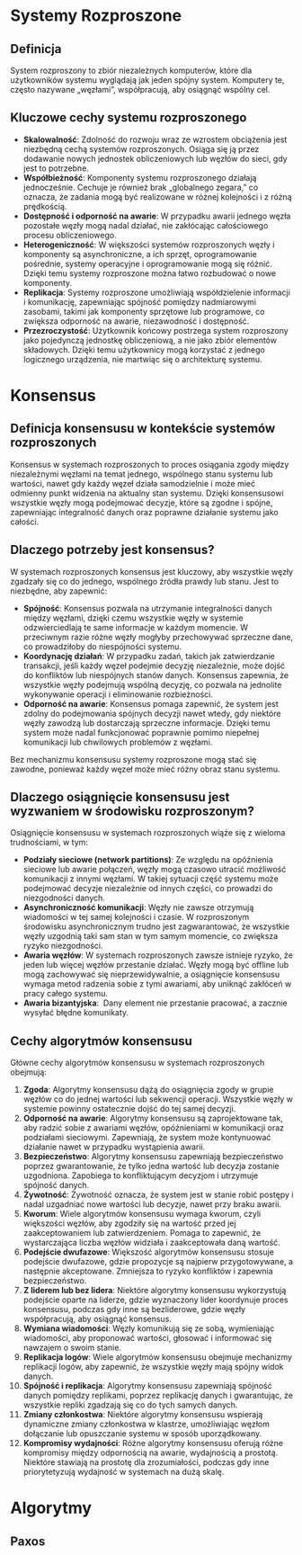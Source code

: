 # Systemy Rozproszone

## Definicja

System rozproszony to zbiór niezależnych komputerów, które dla użytkowników systemu wyglądają jak jeden spójny system. Komputery te, często nazywane „węzłami”, współpracują, aby osiągnąć wspólny cel.

## Kluczowe cechy systemu rozproszonego

- **Skalowalność**: Zdolność do rozwoju wraz ze wzrostem obciążenia jest niezbędną cechą systemów rozproszonych. Osiąga się ją przez dodawanie nowych jednostek obliczeniowych lub węzłów do sieci, gdy jest to potrzebne.
- **Współbieżność**: Komponenty systemu rozproszonego działają jednocześnie. Cechuje je również brak „globalnego zegara,” co oznacza, że zadania mogą być realizowane w różnej kolejności i z różną prędkością.
- **Dostępność i odporność na awarie**: W przypadku awarii jednego węzła pozostałe węzły mogą nadal działać, nie zakłócając całościowego procesu obliczeniowego.
- **Heterogeniczność**: W większości systemów rozproszonych węzły i komponenty są asynchroniczne, a ich sprzęt, oprogramowanie pośrednie, systemy operacyjne i oprogramowanie mogą się różnić. Dzięki temu systemy rozproszone można łatwo rozbudować o nowe komponenty.
- **Replikacja**: Systemy rozproszone umożliwiają współdzielenie informacji i komunikację, zapewniając spójność pomiędzy nadmiarowymi zasobami, takimi jak komponenty sprzętowe lub programowe, co zwiększa odporność na awarie, niezawodność i dostępność.
- **Przezroczystość**: Użytkownik końcowy postrzega system rozproszony jako pojedynczą jednostkę obliczeniową, a nie jako zbiór elementów składowych. Dzięki temu użytkownicy mogą korzystać z jednego logicznego urządzenia, nie martwiąc się o architekturę systemu.

# Konsensus

## Definicja konsensusu w kontekście systemów rozproszonych

Konsensus w systemach rozproszonych to proces osiągania zgody między niezależnymi węzłami na temat jednego, wspólnego stanu systemu lub wartości, nawet gdy każdy węzeł działa samodzielnie i może mieć odmienny punkt widzenia na aktualny stan systemu. Dzięki konsensusowi wszystkie węzły mogą podejmować decyzje, które są zgodne i spójne, zapewniając integralność danych oraz poprawne działanie systemu jako całości.

## Dlaczego potrzeby jest konsensus?

W systemach rozproszonych konsensus jest kluczowy, aby wszystkie węzły zgadzały się co do jednego, wspólnego źródła prawdy lub stanu. Jest to niezbędne, aby zapewnić:

- **Spójność**: Konsensus pozwala na utrzymanie integralności danych między węzłami, dzięki czemu wszystkie węzły w systemie odzwierciedlają te same informacje w każdym momencie. W przeciwnym razie różne węzły mogłyby przechowywać sprzeczne dane, co prowadziłoby do niespójności systemu.
- **Koordynację działań**: W przypadku zadań, takich jak zatwierdzanie transakcji, jeśli każdy węzeł podejmie decyzję niezależnie, może dojść do konfliktów lub niespójnych stanów danych. Konsensus zapewnia, że wszystkie węzły podejmują wspólną decyzję, co pozwala na jednolite wykonywanie operacji i eliminowanie rozbieżności.
- **Odporność na awarie**: Konsensus pomaga zapewnić, że system jest zdolny do podejmowania spójnych decyzji nawet wtedy, gdy niektóre węzły zawodzą lub dostarczają sprzeczne informacje. Dzięki temu system może nadal funkcjonować poprawnie pomimo niepełnej komunikacji lub chwilowych problemów z węzłami.

Bez mechanizmu konsensusu systemy rozproszone mogą stać się zawodne, ponieważ każdy węzeł może mieć różny obraz stanu systemu.

## Dlaczego osiągnięcie konsensusu jest wyzwaniem w środowisku rozproszonym?

Osiągnięcie konsensusu w systemach rozproszonych wiąże się z wieloma trudnościami, w tym:

- **Podziały sieciowe (network partitions)**: Ze względu na opóźnienia sieciowe lub awarie połączeń, węzły mogą czasowo utracić możliwość komunikacji z innymi węzłami. W takiej sytuacji część systemu może podejmować decyzje niezależnie od innych części, co prowadzi do niezgodności danych.
- **Asynchroniczność komunikacji**: Węzły nie zawsze otrzymują wiadomości w tej samej kolejności i czasie. W rozproszonym środowisku asynchronicznym trudno jest zagwarantować, że wszystkie węzły uzgodnią taki sam stan w tym samym momencie, co zwiększa ryzyko niezgodności.
- **Awaria węzłów**: W systemach rozproszonych zawsze istnieje ryzyko, że jeden lub więcej węzłów przestanie działać. Węzły mogą być offline lub mogą zachowywać się nieprzewidywalnie, a osiągnięcie konsensusu wymaga metod radzenia sobie z tymi awariami, aby uniknąć zakłóceń w pracy całego systemu.
- **Awaria bizantyjska**:  Dany element nie przestanie pracować, a zacznie wysyłać błędne komunikaty.

## Cechy algorytmów konsensusu
Główne cechy algorytmów konsensusu w systemach rozproszonych obejmują:

1. **Zgoda**: Algorytmy konsensusu dążą do osiągnięcia zgody w grupie węzłów co do jednej wartości lub sekwencji operacji. Wszystkie węzły w systemie powinny ostatecznie dojść do tej samej decyzji.
2. **Odporność na awarie**: Algorytmy konsensusu są zaprojektowane tak, aby radzić sobie z awariami węzłów, opóźnieniami w komunikacji oraz podziałami sieciowymi. Zapewniają, że system może kontynuować działanie nawet w przypadku wystąpienia awarii.
3. **Bezpieczeństwo**: Algorytmy konsensusu zapewniają bezpieczeństwo poprzez gwarantowanie, że tylko jedna wartość lub decyzja zostanie uzgodniona. Zapobiega to konfliktującym decyzjom i utrzymuje spójność danych.
4. **Żywotność**: Żywotność oznacza, że system jest w stanie robić postępy i nadal uzgadniać nowe wartości lub decyzje, nawet przy braku awarii.
5. **Kworum**: Wiele algorytmów konsensusu wymaga kworum, czyli większości węzłów, aby zgodziły się na wartość przed jej zaakceptowaniem lub zatwierdzeniem. Pomaga to zapewnić, że wystarczająca liczba węzłów widziała i zaakceptowała daną wartość.
6. **Podejście dwufazowe**: Większość algorytmów konsensusu stosuje podejście dwufazowe, gdzie propozycje są najpierw przygotowywane, a następnie akceptowane. Zmniejsza to ryzyko konfliktów i zapewnia bezpieczeństwo.
7. **Z liderem lub bez lidera**: Niektóre algorytmy konsensusu wykorzystują podejście oparte na liderze, gdzie wyznaczony lider koordynuje proces konsensusu, podczas gdy inne są bezliderowe, gdzie węzły współpracują, aby osiągnąć konsensus.
8. **Wymiana wiadomości**: Węzły komunikują się ze sobą, wymieniając wiadomości, aby proponować wartości, głosować i informować się nawzajem o swoim stanie.
9. **Replikacja logów**: Wiele algorytmów konsensusu obejmuje mechanizmy replikacji logów, aby zapewnić, że wszystkie węzły mają spójny widok danych.
10. **Spójność i replikacja**: Algorytmy konsensusu zapewniają spójność danych pomiędzy replikami, poprzez replikację danych i gwarantując, że wszystkie repliki zgadzają się co do tych samych danych.
11. **Zmiany członkostwa**: Niektóre algorytmy konsensusu wspierają dynamiczne zmiany członkostwa w klastrze, umożliwiając węzłom dołączanie lub opuszczanie systemu w sposób uporządkowany.
12. **Kompromisy wydajności**: Różne algorytmy konsensusu oferują różne kompromisy między odpornością na awarie, wydajnością a prostotą. Niektóre stawiają na prostotę dla zrozumiałości, podczas gdy inne priorytetyzują wydajność w systemach na dużą skalę.
# Algorytmy

## Paxos
